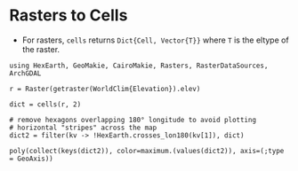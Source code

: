 # Rasters to Cells

- For rasters, `cells` returns `Dict{Cell, Vector{T}}` where `T` is the eltype of the raster.

```@example geom
using HexEarth, GeoMakie, CairoMakie, Rasters, RasterDataSources, ArchGDAL

r = Raster(getraster(WorldClim{Elevation}).elev)

dict = cells(r, 2)

# remove hexagons overlapping 180° longitude to avoid plotting
# horizontal "stripes" across the map
dict2 = filter(kv -> !HexEarth.crosses_lon180(kv[1]), dict)

poly(collect(keys(dict2)), color=maximum.(values(dict2)), axis=(;type = GeoAxis))
```
